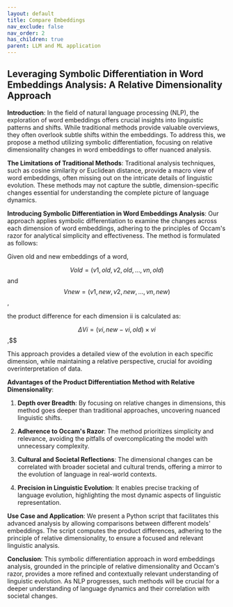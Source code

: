 ```yaml
---
layout: default
title: Compare Embeddings
nav_exclude: false
nav_order: 2
has_children: true
parent: LLM and ML application
---
```


## Leveraging Symbolic Differentiation in Word Embeddings Analysis: A Relative Dimensionality Approach

**Introduction**:
In the field of natural language processing (NLP), the exploration of word embeddings offers crucial insights into linguistic patterns and shifts. While traditional methods provide valuable overviews, they often overlook subtle shifts within the embeddings. To address this, we propose a method utilizing symbolic differentiation, focusing on relative dimensionality changes in word embeddings to offer nuanced analysis.

**The Limitations of Traditional Methods**:
Traditional analysis techniques, such as cosine similarity or Euclidean distance, provide a macro view of word embeddings, often missing out on the intricate details of linguistic evolution. These methods may not capture the subtle, dimension-specific changes essential for understanding the complete picture of language dynamics.

**Introducing Symbolic Differentiation in Word Embeddings Analysis**:
Our approach applies symbolic differentiation to examine the changes across each dimension of word embeddings, adhering to the principles of Occam's razor for analytical simplicity and effectiveness. The method is formulated as follows:

Given old and new embeddings of a word,

$$Vold=(v1,old,v2,old,…,vn,old)$$ and $$Vnew=(v1,new,v2,new,…,vn,new)$$,

the product difference for each dimension ii is calculated as:

$$ΔVi=(vi,new−vi,old)×vi$$ ,$$

This approach provides a detailed view of the evolution in each specific dimension, while maintaining a relative perspective, crucial for avoiding overinterpretation of data.

**Advantages of the Product Differentiation Method with Relative Dimensionality**:

1. **Depth over Breadth**: By focusing on relative changes in dimensions, this method goes deeper than traditional approaches, uncovering nuanced linguistic shifts.

2. **Adherence to Occam's Razor**: The method prioritizes simplicity and relevance, avoiding the pitfalls of overcomplicating the model with unnecessary complexity.

3. **Cultural and Societal Reflections**: The dimensional changes can be correlated with broader societal and cultural trends, offering a mirror to the evolution of language in real-world contexts.

4. **Precision in Linguistic Evolution**: It enables precise tracking of language evolution, highlighting the most dynamic aspects of linguistic representation.

**Use Case and Application**:
We present a Python script that facilitates this advanced analysis by allowing comparisons between different models' embeddings. The script computes the product differences, adhering to the principle of relative dimensionality, to ensure a focused and relevant linguistic analysis.

**Conclusion**:
This symbolic differentiation approach in word embeddings analysis, grounded in the principle of relative dimensionality and Occam's razor, provides a more refined and contextually relevant understanding of linguistic evolution. As NLP progresses, such methods will be crucial for a deeper understanding of language dynamics and their correlation with societal changes.

